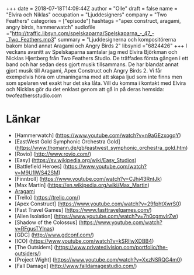 +++
date = 2018-07-18T14:09:44Z
author = "Olle"
draft = false
name = "Elvira och Niklas"
occupation = "Ljuddesigners"
company = "Two Feathers"
categories = ["episode"]
hashtags ="apex construct, aragami, angry birds, hammerwatch"
audiofile ="http://traffic.libsyn.com/spelskaparna/Spelskaparna_-_47_-_Two_Feathers.mp3"
summary = "Ljuddesignerna och kompositörerna bakom bland annat Aragami och Angry Birds 2"
libsynid ="6824426"
+++
I veckans avsnitt av Spelskaparna samtalar jag med Elvira Björkman och Nicklas Hjertberg från Two Feathers Studio. De träffades första gången i ett band och har sedan dess gjort musik tillsammans. De har blandat annat gjort musik till Aragami, Apex Construct och Angry Birds 2. Vi får exempelvis höra om utmaningarna med att skapa ljud som inte finns men som spelaren vet exakt hur det ska låta. Vill du komma i kontakt med Elvira och Nicklas gör du det enklast genom att gå in på deras hemsida: twofeathersstudio.com
# Länkar
* [Hammerwatch] (https://www.youtube.com/watch?v=n9aGEzxogqY)
* [EastWest Gold Symphonic Orchestra Gold] (https://www.thomann.de/gb/eastwest_symphonic_orchestra_gold.htm)
* [Rovio] (http://www.rovio.com/)
* [Easy] (https://sv.wikipedia.org/wiki/Easy_Studios)
* [Battlefield Heroes] (https://www.youtube.com/watch?v=M9U1lWS42SM)
* [Finntroll]  (https://www.youtube.com/watch?v=CJhi43RntJk)
* [Max Martin] (https://en.wikipedia.org/wiki/Max_Martin)
* [Aragami](https://www.youtube.com/watch?v=sgXt8cZD4-4)
* [Trello] (https://trello.com/)
* [Apex Construct] (https://www.youtube.com/watch?v=29fphtXwrS0)
* [Fast Travel Games] (https://www.fasttravelgames.com/)
* [Alien Isolation] (https://www.youtube.com/watch?v=7h0cgmvIrZw)
* [Shadow of the Colossus] (https://www.youtube.com/watch?v=RFgusTYInas)
* [GDC] (http://www.gdconf.com/)
* [ICO] (https://www.youtube.com/watch?v=kSRIlwXDBB4)
* [The Outsiders] (https://www.privatedivision.com/portfolio/the-outsiders/)
* [Project Wight] (https://www.youtube.com/watch?v=XxzNSRQG4m0)
* [Fall Damage] (http://www.falldamagestudio.com/)

